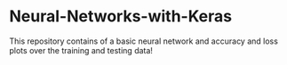 # Neural-Networks-with-Keras
This repository contains of a basic neural network and accuracy and loss plots over the training and testing data!
